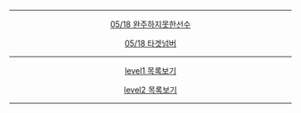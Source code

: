 <hr>
<p align="center"><a href = "https://github.com/Sword-Is-Cat/Programmers_JAVA/blob/master/Programmers_JAVA/src/level1/ex%EC%99%84%EC%A3%BC%ED%95%98%EC%A7%80%EB%AA%BB%ED%95%9C%EC%84%A0%EC%88%98/Solution.java"> 05/18 완주하지못한선수 </a></p>
<p align="center"><a href = "https://github.com/Sword-Is-Cat/Programmers_JAVA/blob/master/Programmers_JAVA/src/level2/ex%ED%83%80%EA%B2%9F%EB%84%98%EB%B2%84/Solution.java"> 05/18 타겟넘버 </a></p>
<hr>
<p align="center"><a href = "https://github.com/Sword-Is-Cat/Programmers_JAVA/tree/master/Programmers_JAVA/src/level1"> level1 목록보기 </a></p>
<p align="center"><a href = "https://github.com/Sword-Is-Cat/Programmers_JAVA/tree/master/Programmers_JAVA/src/level2"> level2 목록보기 </a></p>
<hr>
